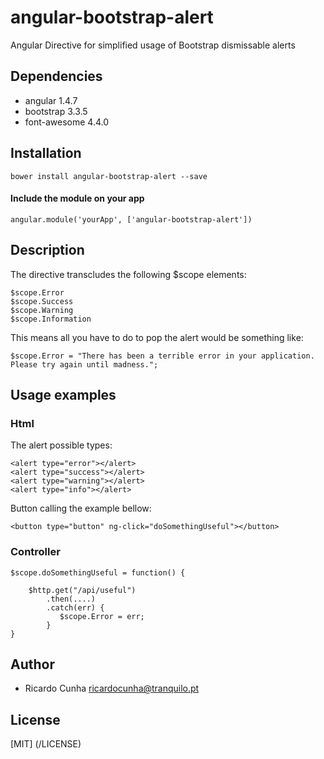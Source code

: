 # angular-bootstrap-alert
Angular Directive for simplified usage of Bootstrap dismissable alerts

## Dependencies
- angular 1.4.7
- bootstrap 3.3.5
- font-awesome 4.4.0

## Installation
    bower install angular-bootstrap-alert --save
    
#### Include the module on your app
    angular.module('yourApp', ['angular-bootstrap-alert'])

## Description
The directive transcludes the following $scope elements:
    
    $scope.Error
    $scope.Success
    $scope.Warning
    $scope.Information

This means all you have to do to pop the alert would be something like:

    $scope.Error = "There has been a terrible error in your application. Please try again until madness.";

## Usage examples

### Html
The alert possible types:

    <alert type="error"></alert>
    <alert type="success"></alert>
    <alert type="warning"></alert>
    <alert type="info"></alert>
    
Button calling the example bellow:
    
    <button type="button" ng-click="doSomethingUseful"></button>

### Controller

    $scope.doSomethingUseful = function() {
    
        $http.get("/api/useful")
            .then(....)
            .catch(err) {
               $scope.Error = err;
            }
    }

## Author
- Ricardo Cunha <ricardocunha@tranquilo.pt>

## License
[MIT] (/LICENSE)